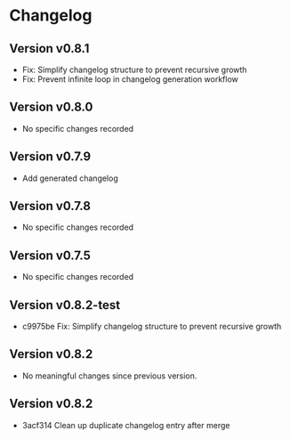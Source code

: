 # Changelog

## Version v0.8.1
- Fix: Simplify changelog structure to prevent recursive growth
- Fix: Prevent infinite loop in changelog generation workflow

## Version v0.8.0
- No specific changes recorded

## Version v0.7.9
- Add generated changelog

## Version v0.7.8
- No specific changes recorded

## Version v0.7.5
- No specific changes recorded
## Version v0.8.2-test
- c9975be Fix: Simplify changelog structure to prevent recursive growth

## Version v0.8.2
- No meaningful changes since previous version.

## Version v0.8.2
- 3acf314 Clean up duplicate changelog entry after merge
